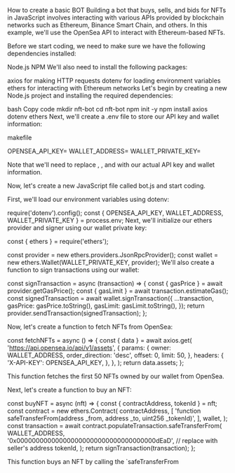 How to create a basic BOT
Building a bot that buys, sells, and bids for NFTs in JavaScript involves interacting with various APIs provided by blockchain networks such as Ethereum, Binance Smart Chain, and others. In this example, we'll use the OpenSea API to interact with Ethereum-based NFTs.

Before we start coding, we need to make sure we have the following dependencies installed:

Node.js NPM We'll also need to install the following packages:

axios for making HTTP requests dotenv for loading environment variables ethers for interacting with Ethereum networks Let's begin by creating a new Node.js project and installing the required dependencies:

bash Copy code mkdir nft-bot cd nft-bot npm init -y npm install axios dotenv ethers Next, we'll create a .env file to store our API key and wallet information:

makefile

OPENSEA_API_KEY=<your-opensea-api-key>
WALLET_ADDRESS=<your-wallet-address>
WALLET_PRIVATE_KEY=<your-wallet-private-key>

Note that we'll need to replace , , and with our actual API key and wallet information.

Now, let's create a new JavaScript file called bot.js and start coding.

First, we'll load our environment variables using dotenv:

require('dotenv').config();
const { OPENSEA_API_KEY, WALLET_ADDRESS, WALLET_PRIVATE_KEY } = process.env;
Next, we'll initialize our ethers provider and signer using our wallet private key:

const { ethers } = require('ethers');

const provider = new ethers.providers.JsonRpcProvider();
const wallet = new ethers.Wallet(WALLET_PRIVATE_KEY, provider);
We'll also create a function to sign transactions using our wallet:

const signTransaction = async (transaction) => {
  const { gasPrice } = await provider.getGasPrice();
  const { gasLimit } = await transaction.estimateGas();
  const signedTransaction = await wallet.signTransaction({
    ...transaction,
    gasPrice: gasPrice.toString(),
    gasLimit: gasLimit.toString(),
  });
  return provider.sendTransaction(signedTransaction);
};

Now, let's create a function to fetch NFTs from OpenSea:

const fetchNFTs = async () => {
  const { data } = await axios.get(
    'https://api.opensea.io/api/v1/assets',
    {
      params: {
        owner: WALLET_ADDRESS,
        order_direction: 'desc',
        offset: 0,
        limit: 50,
      },
      headers: {
        'X-API-KEY': OPENSEA_API_KEY,
      },
    },
  );
  return data.assets;
};

This function fetches the first 50 NFTs owned by our wallet from OpenSea.

Next, let's create a function to buy an NFT:

const buyNFT = async (nft) => {
  const { contractAddress, tokenId } = nft;
  const contract = new ethers.Contract(
    contractAddress,
    [
      'function safeTransferFrom(address _from, address _to, uint256 _tokenId)',
    ],
    wallet,
  );
  const transaction = await contract.populateTransaction.safeTransferFrom(
    WALLET_ADDRESS,
    '0x000000000000000000000000000000000000dEaD', // replace with seller's address
    tokenId,
  );
  return signTransaction(transaction);
};

This function buys an NFT by calling the `safeTransferFrom